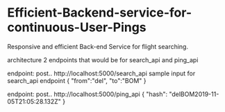 # Efficient-Backend-service-for-continuous-User-Pings
Responsive and efficient Back-end Service for flight searching.

architecture
2 endpoints that would be for search_api and ping_api

endpoint: post.. http://localhost:5000/search_api
sample input for search_api endpoint
{
	"from":"del",
	"to":"BOM"
}


endpoint: post.. http://localhost:5000/ping_api
{
    "hash": "delBOM2019-11-05T21:05:28.132Z"
}